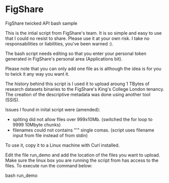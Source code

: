 # FigShare
FigShare twicked API bash sample

This is the intial script from FigShare's team. It is so simple and easy to use that I could no resist to share. Please use it at your own risk. I take no responsabilities or liabilities, you've been warned :).

The bash script needs editing so that you enter your personal token generated in FigShare's personal area (Applications bit).

Please note that you can only add one file as is although the idea is for you to twick it any way you want it.

The history behind this script is I used it to upload aroung 1 TBytes of research datasets binaries to the FigShare's King's College London tenancy. The creation of the descriptive metadata was done using another tool (SSIS).

Issues I found in inital script  were (amended):
- spliting did not allow files over 999x10Mb. (switched the for loop to 9999 10Mbyte chunks)
- filenames could not contains "'" single comas. (script uses filename input from file instead of from stdin)

To use it, copy it to a Linux machine with Curl installed.

Edit the file run_demo and add the location of the files you want to upload. Make sure the linux box you are running the script from has access to the files.
To execute run the command below:

bash run_demo
